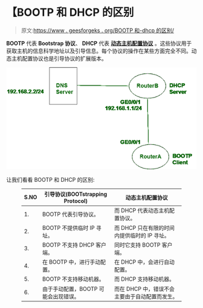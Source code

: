 # 【BOOTP 和 DHCP 的区别

> 原文:[https://www . geesforgeks . org/BOOTP 和-dhcp 的区别/](https://www.geeksforgeeks.org/difference-between-bootp-and-dhcp/)

**BOOTP** 代表 **Bootstrap 协议**、 **DHCP** 代表 [**动态主机配置协议**](https://www.geeksforgeeks.org/computer-network-dynamic-host-configuration-protocol-dhcp/) 。这些协议用于获取主机的信息科学地址以及引导信息。每个协议的操作在某些方面完全不同。动态主机配置协议也是引导协议的扩展版本。

![](img/6f3e7d2a74ad299ec067ed88ef603216.png)

让我们看看 BOOTP 和 DHCP 的区别:

<figure class="table">

| S.NO | 引导协议(BOOTstrapping Protocol) | 动态主机配置协议 |
| --- | --- | --- |
| 1. | BOOTP 代表引导协议。 | 而 DHCP 代表动态主机配置协议。 |
| 2. | BOOTP 不提供临时 IP 寻址。 | 而 DHCP 只在有限的时间内提供临时的 IP 寻址。 |
| 3. | BOOTP 不支持 DHCP 客户端。 | 同时它支持 BOOTP 客户端。 |
| 4. | 在 BOOTP 中，进行手动配置。 | 在 DHCP 中，会进行自动配置。 |
| 5. | BOOTP 不支持移动机器。 | 而 DHCP 支持移动机器。 |
| 6. | 由于手动配置，BOOTP 可能会出现错误。 | 而在 DHCP 中，错误不会主要由于自动配置而发生。 |

</figure>